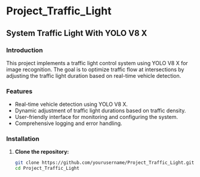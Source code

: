 # Project_Traffic_Light

## System Traffic Light With YOLO V8 X

### Introduction
This project implements a traffic light control system using YOLO V8 X for image recognition. The goal is to optimize traffic flow at intersections by adjusting the traffic light duration based on real-time vehicle detection.

### Features
- Real-time vehicle detection using YOLO V8 X.
- Dynamic adjustment of traffic light durations based on traffic density.
- User-friendly interface for monitoring and configuring the system.
- Comprehensive logging and error handling.

### Installation
1. **Clone the repository:**
   ```bash
   git clone https://github.com/yourusername/Project_Traffic_Light.git
   cd Project_Traffic_Light

